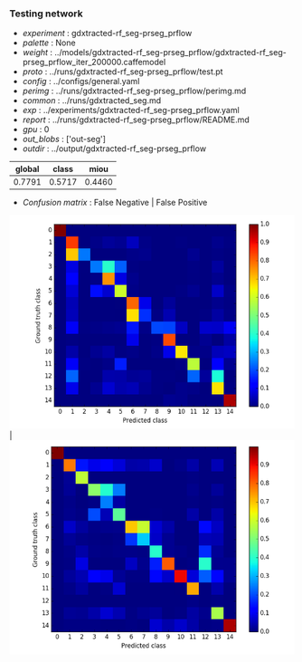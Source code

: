 ### Testing network
- *experiment* : gdxtracted-rf_seg-prseg_prflow
- *palette* : None
- *weight* : ../models/gdxtracted-rf_seg-prseg_prflow/gdxtracted-rf_seg-prseg_prflow_iter_200000.caffemodel
- *proto* : ../runs/gdxtracted-rf_seg-prseg_prflow/test.pt
- *config* : ../configs/general.yaml
- *perimg* : ../runs/gdxtracted-rf_seg-prseg_prflow/perimg.md
- *common* : ../runs/gdxtracted_seg.md
- *exp* : ../experiments/gdxtracted-rf_seg-prseg_prflow.yaml
- *report* : ../runs/gdxtracted-rf_seg-prseg_prflow/README.md
- *gpu* : 0
- *out_blobs* : ['out-seg']
- *outdir* : ../output/gdxtracted-rf_seg-prseg_prflow

global | class | miou
------ | ----- | ----
0.7791 | 0.5717 | 0.4460

- *Confusion matrix* : False Negative | False Positive

![conf_mat_fn](confmat_fn.png) | ![conf_mat_fp](confmat_fp.png)
